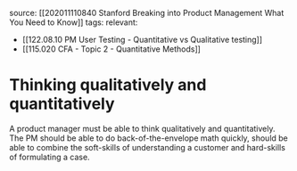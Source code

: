 source: [[202011110840 Stanford Breaking into Product Management What You Need to Know]]
tags: 
relevant: 
- [[122.08.10 PM User Testing - Quantitative vs Qualitative testing]]
- [[115.020 CFA - Topic 2 - Quantitative Methods]]

# Thinking qualitatively and quantitatively

A product manager must be able to think qualitatively and quantitatively. The PM should be able to do back-of-the-envelope math quickly, should be able to combine the soft-skills of understanding a customer and hard-skills of formulating a case.